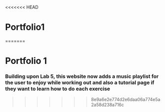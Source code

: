 <<<<<<< HEAD
# Portfolio1
=======
<h1>Portfolio 1</h1>
 <h3>Building upon Lab 5, this website now adds a music playlist for the user to enjoy while working out and also a tutorial page if they want to learn how to do each exercise</h3>
 
 
>>>>>>> 8e9a6e2e774d2e6daa06a774e5a2a58d238a716c
